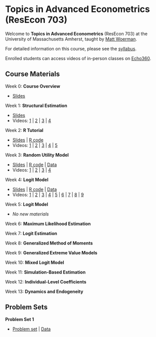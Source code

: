 # Topics in Advanced Econometrics (ResEcon 703)

Welcome to **Topics in Advanced Econometrics** (ResEcon 703) at the University of Massachusetts Amherst, taught by [Matt Woerman](https://sites.google.com/site/mattwoerman/).

For detailed information on this course, please see the [syllabus](https://raw.githack.com/woerman/ResEcon703/master/syllabus/syllabus.pdf).

Enrolled students can access videos of in-person classes on [Echo360](https://echo360.org/section/709335f7-9af8-416d-a199-97204223036d/home).

## Course Materials

Week 0: **Course Overview**
* [Slides](https://raw.githack.com/woerman/ResEcon703/master/slides/week_00/week_00.pdf)

Week 1: **Structural Estimation**
* [Slides](https://raw.githack.com/woerman/ResEcon703/master/slides/week_01/week_01.pdf)
* Videos: [1](https://www.youtube.com/watch?v=UGJvX8sQxY4&list=PLnC0w4gG7um283B3tWKr9TvS_8wBhQ5nG) | [2](https://www.youtube.com/watch?v=-nsiFv30KNg&list=PLnC0w4gG7um283B3tWKr9TvS_8wBhQ5nG) | [3](https://www.youtube.com/watch?v=5uO0frAGgl0&list=PLnC0w4gG7um283B3tWKr9TvS_8wBhQ5nG) | [4](https://www.youtube.com/watch?v=AvbEOSqzd-s&list=PLnC0w4gG7um283B3tWKr9TvS_8wBhQ5nG)

Week 2: **R Tutorial**
* [Slides](https://raw.githack.com/woerman/ResEcon703/master/slides/week_02/week_02.pdf) | [R code](https://raw.githack.com/woerman/ResEcon703/master/slides/week_02/week_02.R)
* Videos: [1](https://www.youtube.com/watch?v=rZhR8hrPpxU&list=PLnC0w4gG7um0sX6cyDl_3iKS7rjNqE5qn) | [2](https://www.youtube.com/watch?v=hrAjE6Rb1w8&list=PLnC0w4gG7um0sX6cyDl_3iKS7rjNqE5qn) | [3](https://www.youtube.com/watch?v=mcctcJDTG78&list=PLnC0w4gG7um0sX6cyDl_3iKS7rjNqE5qn) | [4](https://www.youtube.com/watch?v=vlt8hRRbbK8&list=PLnC0w4gG7um0sX6cyDl_3iKS7rjNqE5qn) | [5](https://www.youtube.com/watch?v=5405w_-Ua84&list=PLnC0w4gG7um0sX6cyDl_3iKS7rjNqE5qn)

Week 3: **Random Utility Model**
* [Slides](https://raw.githack.com/woerman/ResEcon703/master/slides/week_03/week_03.pdf) | [R code](https://raw.githack.com/woerman/ResEcon703/master/slides/week_03/week_03.R) | [Data](https://raw.githack.com/woerman/ResEcon703/master/slides/week_03/ac_renters.csv)
* Videos: [1](https://www.youtube.com/watch?v=Fchi2m5xJH4&list=PLnC0w4gG7um2SDtfcP1tSum2-V4I0Sxxv) | [2](https://www.youtube.com/watch?v=lMNXvI8IK20&list=PLnC0w4gG7um2SDtfcP1tSum2-V4I0Sxxv) | [3](https://www.youtube.com/watch?v=wpV0-2lBiHM&list=PLnC0w4gG7um2SDtfcP1tSum2-V4I0Sxxv) | [4](https://www.youtube.com/watch?v=f8nz0PHo588&list=PLnC0w4gG7um2SDtfcP1tSum2-V4I0Sxxv)

Week 4: **Logit Model**
* [Slides](https://raw.githack.com/woerman/ResEcon703/master/slides/week_04/week_04.pdf) | [R code](https://raw.githack.com/woerman/ResEcon703/master/slides/week_04/week_04.R) | [Data](https://raw.githack.com/woerman/ResEcon703/master/slides/week_04/ac_renters.csv)
* Videos: [1](https://www.youtube.com/watch?v=YNZsyOqnpXw&list=PLnC0w4gG7um1PZsdmbUQMJ3izrdjlLZgf) | [2](https://www.youtube.com/watch?v=kzA1IiutSEo&list=PLnC0w4gG7um1PZsdmbUQMJ3izrdjlLZgf) | [3](https://www.youtube.com/watch?v=9LJBhvnbeSM&list=PLnC0w4gG7um1PZsdmbUQMJ3izrdjlLZgf) | [4](https://www.youtube.com/watch?v=tIYjpmBtPq4&list=PLnC0w4gG7um1PZsdmbUQMJ3izrdjlLZgf) | [5](https://www.youtube.com/watch?v=U-hVuo-Tm6w&list=PLnC0w4gG7um1PZsdmbUQMJ3izrdjlLZgf) | [6](https://www.youtube.com/watch?v=vv6zLPkkxD4&list=PLnC0w4gG7um1PZsdmbUQMJ3izrdjlLZgf) | [7](https://www.youtube.com/watch?v=QudrDHALuBc&list=PLnC0w4gG7um1PZsdmbUQMJ3izrdjlLZgf) | [8](https://www.youtube.com/watch?v=QudrDHALuBc&list=PLnC0w4gG7um1PZsdmbUQMJ3izrdjlLZgf) | [9](https://www.youtube.com/watch?v=NZXLAndubbg&list=PLnC0w4gG7um1PZsdmbUQMJ3izrdjlLZgf)

Week 5: **Logit Model**
* *No new materials*

Week 6: **Maximum Likelihood Estimation**
<!-- * [Notes](https://raw.githack.com/woerman/ResEcon703/master/notes/mle/mle.pdf) | [Slides](https://raw.githack.com/woerman/ResEcon703/master/slides/week_06/week_06.pdf) | [R code](https://raw.githack.com/woerman/ResEcon703/master/slides/week_06/week_06.R)
* Videos: [1](https://www.youtube.com/watch?v=12M8wJT3GR8&list=PLnC0w4gG7um3AyoNikU8t9vtkyYPlfTal) | [2](https://www.youtube.com/watch?v=H0EPloe8qhs&list=PLnC0w4gG7um3AyoNikU8t9vtkyYPlfTal) | [3](https://www.youtube.com/watch?v=fF9yhX2Q8CQ&list=PLnC0w4gG7um3AyoNikU8t9vtkyYPlfTal) | [4](https://www.youtube.com/watch?v=kKYY_OXGHxY&list=PLnC0w4gG7um3AyoNikU8t9vtkyYPlfTal) | [5](https://www.youtube.com/watch?v=esY21bNZEEg&list=PLnC0w4gG7um3AyoNikU8t9vtkyYPlfTal) | [6](https://www.youtube.com/watch?v=E0B-vSIT0Nc&list=PLnC0w4gG7um3AyoNikU8t9vtkyYPlfTal) | [7](https://www.youtube.com/watch?v=Y9WgOTwQYXw&list=PLnC0w4gG7um3AyoNikU8t9vtkyYPlfTal) -->

Week 7: **Logit Estimation**
<!-- * [Slides](https://raw.githack.com/woerman/ResEcon703/master/slides/week_07/week_07.pdf) | [R code](https://raw.githack.com/woerman/ResEcon703/master/slides/week_07/week_07.R)
* Videos: [1](https://www.youtube.com/watch?v=SMfQxTHVIqA&list=PLnC0w4gG7um0f2Do4-1n76OA9cA9aJbay) | [2](https://www.youtube.com/watch?v=cmdaAEyUtEM&list=PLnC0w4gG7um0f2Do4-1n76OA9cA9aJbay) | [3](https://www.youtube.com/watch?v=vE6wAFkYeNc&list=PLnC0w4gG7um0f2Do4-1n76OA9cA9aJbay) -->

Week 8: **Generalized Method of Moments**
<!-- * [Notes](https://raw.githack.com/woerman/ResEcon703/master/notes/gmm/gmm.pdf) | [Slides](https://raw.githack.com/woerman/ResEcon703/master/slides/week_08/week_08.pdf) | [R code](https://raw.githack.com/woerman/ResEcon703/master/slides/week_08/week_08.R) | [Data](https://raw.githack.com/woerman/ResEcon703/master/slides/week_08/ac_renters.csv)
* Videos: [1](https://www.youtube.com/watch?v=Sojxnp8FDA4&list=PLnC0w4gG7um20D4BAkv4BiUCOnWyj392n) | [2](https://www.youtube.com/watch?v=t9yMmHe4ZQo&list=PLnC0w4gG7um20D4BAkv4BiUCOnWyj392n) | [3](https://www.youtube.com/watch?v=boasqgl8c1w&list=PLnC0w4gG7um20D4BAkv4BiUCOnWyj392n) | [4](https://www.youtube.com/watch?v=btxCRXHZtnM&list=PLnC0w4gG7um20D4BAkv4BiUCOnWyj392n) | [5](https://www.youtube.com/watch?v=QemT3BcjQ1E&list=PLnC0w4gG7um20D4BAkv4BiUCOnWyj392n) | [6](https://www.youtube.com/watch?v=yNTZHWOz9pw&list=PLnC0w4gG7um20D4BAkv4BiUCOnWyj392n) | [7](https://www.youtube.com/watch?v=roLIflLHy28&list=PLnC0w4gG7um20D4BAkv4BiUCOnWyj392n) | [8](https://www.youtube.com/watch?v=UoejaQgTLZA&list=PLnC0w4gG7um20D4BAkv4BiUCOnWyj392n) | [9](https://www.youtube.com/watch?v=VhjqSrCVZKc&list=PLnC0w4gG7um20D4BAkv4BiUCOnWyj392n) -->

Week 9: **Generalized Extreme Value Models**
<!-- * [Slides](https://raw.githack.com/woerman/ResEcon703/master/slides/week_09/week_09.pdf) | [R code](https://raw.githack.com/woerman/ResEcon703/master/slides/week_09/week_09.R)
* Videos: [1](https://www.youtube.com/watch?&v=_DRGJIcLlOA&list=PLnC0w4gG7um2ko9Ex8gdTb9GelEhZW-Cj) | [2](https://www.youtube.com/watch?&v=wvTUDDzeQEc&list=PLnC0w4gG7um2ko9Ex8gdTb9GelEhZW-Cj) | [3](https://www.youtube.com/watch?&v=Yq9I-G3KBHI&list=PLnC0w4gG7um2ko9Ex8gdTb9GelEhZW-Cj) | [4](https://www.youtube.com/watch?&v=u-rLEugvoJs&list=PLnC0w4gG7um2ko9Ex8gdTb9GelEhZW-Cj) | [5](https://www.youtube.com/watch?&v=pEMjXYihJ7E&list=PLnC0w4gG7um2ko9Ex8gdTb9GelEhZW-Cj) -->

Week 10: **Mixed Logit Model**
<!-- * [Slides](https://raw.githack.com/woerman/ResEcon703/master/slides/week_10/week_10.pdf) | [R code](https://raw.githack.com/woerman/ResEcon703/master/slides/week_10/week_10.R)
* Videos: [1](https://www.youtube.com/watch?v=-raC7YyMouA&list=PLnC0w4gG7um1lgAkhb1TywgbxiZUJlfyB) | [2](https://www.youtube.com/watch?v=xxEup06TRaI&list=PLnC0w4gG7um1lgAkhb1TywgbxiZUJlfyB) | [3](https://www.youtube.com/watch?v=U0k4Q-7S7c4&list=PLnC0w4gG7um1lgAkhb1TywgbxiZUJlfyB) | [4](https://www.youtube.com/watch?v=nZWvBJRuYBQ&list=PLnC0w4gG7um1lgAkhb1TywgbxiZUJlfyB) | [5](https://www.youtube.com/watch?v=nqdy6Lt-OuI&list=PLnC0w4gG7um1lgAkhb1TywgbxiZUJlfyB) | [6](https://www.youtube.com/watch?v=TMCyZxLHmXQ&list=PLnC0w4gG7um1lgAkhb1TywgbxiZUJlfyB) -->

Week 11: **Simulation-Based Estimation**
<!-- * [Slides](https://raw.githack.com/woerman/ResEcon703/master/slides/week_11/week_11.pdf) | [R code](https://raw.githack.com/woerman/ResEcon703/master/slides/week_11/week_11.R)
* Videos: [1](https://www.youtube.com/watch?v=pupOLyR-Df8&list=PLnC0w4gG7um3MUFfwtnJxCeQXlTozN-Oq) | [2](https://www.youtube.com/watch?v=6cgaHBoKH9E&list=PLnC0w4gG7um3MUFfwtnJxCeQXlTozN-Oq) | [3](https://www.youtube.com/watch?v=yj0hQGYCmSo&list=PLnC0w4gG7um3MUFfwtnJxCeQXlTozN-Oq) | [4](https://www.youtube.com/watch?v=8B7ijH3D5p4&list=PLnC0w4gG7um3MUFfwtnJxCeQXlTozN-Oq) -->

Week 12: **Individual-Level Coefficients**
<!-- * [Slides](https://raw.githack.com/woerman/ResEcon703/master/slides/week_12/week_12.pdf) | [R code](https://raw.githack.com/woerman/ResEcon703/master/slides/week_12/week_12.R)
* Videos: [1](https://www.youtube.com/watch?v=YVyoK28w2G0&list=PLnC0w4gG7um1VZMPuz3Mrya1YbewYwBbT) | [2](https://www.youtube.com/watch?v=7JZsqzUjwnI&list=PLnC0w4gG7um1VZMPuz3Mrya1YbewYwBbT) | [3](https://www.youtube.com/watch?v=aO6VJ0CYnEk&list=PLnC0w4gG7um1VZMPuz3Mrya1YbewYwBbT) -->

Week 13: **Dynamics and Endogeneity**
<!-- * [Slides](https://raw.githack.com/woerman/ResEcon703/master/slides/week_13/week_13.pdf)
* Videos: [1](https://www.youtube.com/watch?v=-7jSiiYhYPc&list=PLnC0w4gG7um22cQQfmMEPowiPHgjQjIE2) | [2](https://www.youtube.com/watch?v=FaDC5mNiy70&list=PLnC0w4gG7um22cQQfmMEPowiPHgjQjIE2) | [3](https://www.youtube.com/watch?v=6Q8vN02_DMs&list=PLnC0w4gG7um22cQQfmMEPowiPHgjQjIE2) | [4](https://www.youtube.com/watch?v=cNeGABDeNGo&list=PLnC0w4gG7um22cQQfmMEPowiPHgjQjIE2) | [5](https://www.youtube.com/watch?v=RC2Ku41dEY4&list=PLnC0w4gG7um22cQQfmMEPowiPHgjQjIE2) | [6](https://www.youtube.com/watch?v=TVFWSNwgZZY&list=PLnC0w4gG7um22cQQfmMEPowiPHgjQjIE2) -->

## Problem Sets

**Problem Set 1**
* [Problem set](https://raw.githack.com/woerman/ResEcon703/master/problem_sets/problem_set_1/problem_set_1.pdf) | [Data](https://raw.githack.com/woerman/ResEcon703/master/problem_sets/problem_set_1/commute_datasets.zip) <!-- | [Solutions](https://raw.githack.com/woerman/ResEcon703/master/problem_sets/problem_set_1/problem_set_1_solutions.pdf) | [R code](https://raw.githack.com/woerman/ResEcon703/master/problem_sets/problem_set_1/problem_set_1_solutions.R) -->

<!-- **Problem Set 2**
* [Problem set](https://raw.githack.com/woerman/ResEcon703/master/problem_sets/problem_set_2/problem_set_2.pdf) | [Data](https://raw.githack.com/woerman/ResEcon703/master/problem_sets/problem_set_2/commute_datasets.zip) | [Solutions](https://raw.githack.com/woerman/ResEcon703/master/problem_sets/problem_set_2/problem_set_2_solutions.pdf) | [R code](https://raw.githack.com/woerman/ResEcon703/master/problem_sets/problem_set_2/problem_set_2_solutions.R) -->

<!-- **Problem Set 3**
* [Problem set](https://raw.githack.com/woerman/ResEcon703/master/problem_sets/problem_set_3/problem_set_3.pdf) | [Data](https://raw.githack.com/woerman/ResEcon703/master/problem_sets/problem_set_3/camping_dataset.zip) | [Solutions](https://raw.githack.com/woerman/ResEcon703/master/problem_sets/problem_set_3/problem_set_3_solutions.pdf) | [R code](https://raw.githack.com/woerman/ResEcon703/master/problem_sets/problem_set_3/problem_set_3_solutions.R) -->

<!-- **Problem Set 4**
* [Problem set](https://raw.githack.com/woerman/ResEcon703/master/problem_sets/problem_set_4/problem_set_4.pdf) | [Data](https://raw.githack.com/woerman/ResEcon703/master/problem_sets/problem_set_4/camping_dataset.zip) | [Solutions](https://raw.githack.com/woerman/ResEcon703/master/problem_sets/problem_set_4/problem_set_4_solutions.pdf) | [R code](https://raw.githack.com/woerman/ResEcon703/master/problem_sets/problem_set_4/problem_set_4_solutions.R) -->

<!-- ## Final Project

**Final Project**
* [Final project](https://raw.githack.com/woerman/ResEcon703/master/final/final.pdf) | [Data](https://raw.githack.com/woerman/ResEcon703/master/final/final_dataset.zip) | [Paper](https://doi.org/10.1257/aer.100.3.837) -->